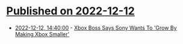 # [Published on 2022-12-12](index.md)

* [2022-12-12, 14:40:00](https://games.slashdot.org/story/22/12/12/1242243/xbox-boss-says-sony-wants-to-grow-by-making-xbox-smaller?utm_source=rss1.0mainlinkanon&utm_medium=feed) - [Xbox Boss Says Sony Wants To 'Grow By Making Xbox Smaller'](https://games.slashdot.org/story/22/12/12/1242243/xbox-boss-says-sony-wants-to-grow-by-making-xbox-smaller?utm_source=rss1.0mainlinkanon&utm_medium=feed)
